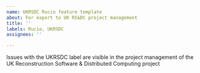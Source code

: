 ```yaml
---
name: UKRSDC Rucio feature template
about: For export to UK RS&DC project management
title: ''
labels: Rucio, UKRSDC
assignees: ''

---
```


Issues with the UKRSDC label are visible in the project management of the UK Reconstruction Software & Distributed Computing project
